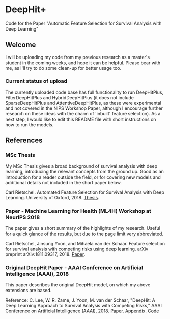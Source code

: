# DeepHit+
Code for the Paper "Automatic Feature Selection for Survival Analysis with Deep Learning"

## Welcome
I will be uploading my code from my previous research as a master's student in the coming weeks, and hope it can be helpful. Please bear with me, as I'll try to do some clean-up for better usage too.

### Current status of upload
The currently uploaded code base has full functionality to run DeepHitPlus, FilterDeepHitPlus and HybridDeepHitPlus (it does not include SparseDeepHitPlus and AttentiveDeepHitPlus, as these were experimental and not covered in the NIPS Workshop Paper, although I encourage further research on these ideas with the charm of 'inbuilt' feature selection). As a next step, I would like to edit this README file with short instructions on how to run the models.

## References

### MSc Thesis
My MSc Thesis gives a broad background of survival analysis with deep learning, introducing the relevant concepts from the ground up. Good as an introduction for a reader outside the field, or for covering new models and additional details not included in the short paper below.

Carl Rietschel. Automated Feature Selection for Survival Analysis with Deep Learning. University of Oxford, 2018. [Thesis](https://ora.ox.ac.uk/objects/uuid:e63f1610-11bd-46f0-af14-b310b4bea048).

### Paper - Machine Learning for Health (ML4H) Workshop at NeurIPS 2018
The paper gives a short summary of the highlights of my research. Useful for a quick glance of the results, but due to the page limit very abbreviated.

Carl Rietschel, Jinsung Yoon, and Mihaela van der Schaar. Feature selection for survival analysis with competing risks using deep learning. arXiv preprint arXiv:1811.09317, 2018. [Paper](https://arxiv.org/abs/1811.09317).

### Original DeepHit Paper - AAAI Conference on Artificial Intelligence (AAAI), 2018
This paper describes the original DeepHit model, on which my above extensions are based.

Reference: C. Lee, W. R. Zame, J. Yoon, M. van der Schaar, "DeepHit: A Deep Learning Approach to Survival Analysis with Competing Risks," AAAI Conference on Artificial Intelligence (AAAI), 2018. [Paper](http://medianetlab.ee.ucla.edu/papers/AAAI_2018_DeepHit). [Appendix](http://medianetlab.ee.ucla.edu/papers/AAAI_2018_DeepHit_Appendix). [Code](https://github.com/chl8856/DeepHit)
